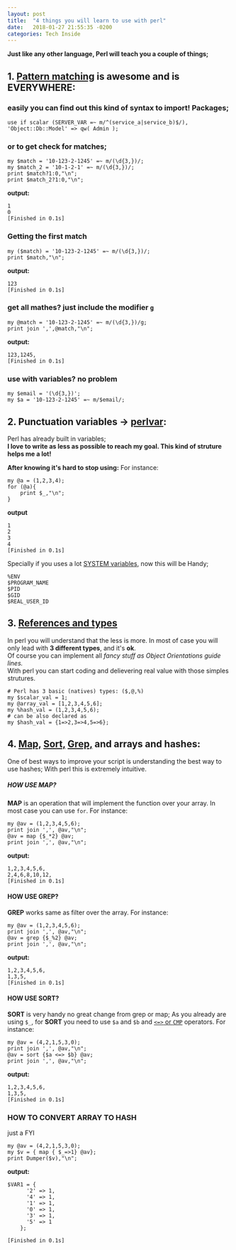 ```yaml
---
layout: post
title:  "4 things you will learn to use with perl"
date:   2018-01-27 21:55:35 -0200
categories: Tech Inside
---
```


**Just like any other language, Perl will teach you a couple of things;**

## 1. [Pattern matching](https://perldoc.perl.org/perlre.html#The-Basics) is awesome and is **EVERYWHERE**:
	
### easily you can find out this kind of syntax to import! Packages;
```
use if scalar (SERVER_VAR =~ m/^(service_a|service_b)$/), 'Object::Db::Model' => qw( Admin );
```
	
### or to get check for matches;
	
```
my $match = '10-123-2-1245' =~ m/(\d{3,})/;
my $match_2 = '10-1-2-1' =~ m/(\d{3,})/;
print $match?1:0,"\n";
print $match_2?1:0,"\n";
```
**output:**	
	
```
1
0
[Finished in 0.1s]
```
	
### Getting the first match
```
my ($match) = '10-123-2-1245' =~ m/(\d{3,})/;
print $match,"\n";
```
**output:**

```
123
[Finished in 0.1s]
```
	
### get all mathes? just include the modifier [`g`](https://perldoc.perl.org/perlre.html#Modifiers)
	
```
my @match = '10-123-2-1245' =~ m/(\d{3,})/g;
print join ',',@match,"\n";
```
	
**output:**
```
123,1245,
[Finished in 0.1s]
```
	
### use with variables? no problem
```
my $email = '(\d{3,})';
my $a = '10-123-2-1245' =~ m/$email/;
```
	
	
## 2. Punctuation variables -> [perlvar](https://perldoc.perl.org/perlvar.html):
	
Perl has already built in variables; <br/>
**I love to write as less as possible to reach my goal. This kind of struture helps me a lot!**
	
**After knowing it's hard to stop using:**
For instance:
	
```
my @a = (1,2,3,4);
for (@a){
	print $_,"\n";
}
```
	
**output**
```
1
2
3
4
[Finished in 0.1s]
```
	
Specially if you uses a lot [SYSTEM variables](https://perldoc.perl.org/perlvar.html#General-Variables), now this will be Handy;
	
```
%ENV
$PROGRAM_NAME
$PID
$GID
$REAL_USER_ID	
```
	
## 3. [References and types](https://perldoc.perl.org/perlintro.html#Perl-variable-types) 
	
In perl you will understand that the less is more. In most of case you will only lead with **3 different types**, and it's **ok**.<br/> 
Of course you can implement all *fancy stuff as Object Orientations guide lines.*<br/>
With perl you can start coding and delievering real value with those simples strutures.
	
```
# Perl has 3 basic (natives) types: ($,@,%)
my $scalar_val = 1;
my @array_val = [1,2,3,4,5,6];
my %hash_val = (1,2,3,4,5,6);
# can be also declared as 
my $hash_val = {1=>2,3=>4,5=>6}; 
```
	
## 4. [Map,](http://perldoc.perl.org/functions/map.html) [Sort,](http://perldoc.perl.org/functions/sort.html) [Grep,](http://perldoc.perl.org/functions/grep.html) and arrays and hashes:

One of best ways to improve your script is understanding the best way to use hashes; With perl this is extremely intuitive.
	
##### HOW USE MAP?
	
**MAP** is an operation that will implement the function over your array. In most case you can use `for`.
For instance:
	
```
my @av = (1,2,3,4,5,6);
print join ',', @av,"\n";
@av = map {$_*2} @av;
print join ',', @av,"\n";
```
**output:**

```
1,2,3,4,5,6,	
2,4,6,8,10,12,
[Finished in 0.1s]
```
	
#### HOW USE GREP?
	
**GREP** works same as filter over the array. For instance:

```	
my @av = (1,2,3,4,5,6);
print join ',', @av,"\n";
@av = grep {$_%2} @av;
print join ',', @av,"\n";
```
**output:**
	
```
1,2,3,4,5,6,
1,3,5,
[Finished in 0.1s]
```
	
#### HOW USE SORT?
	
**SORT** is very handy no great change from grep or map; As you already are using `$_`, for **SORT** you need to use `$a` and `$b` and [`<=>` or `CMP`](https://perldoc.perl.org/perlop.html#Equality-Operators)  operators. For instance:
	
	
```	
my @av = (4,2,1,5,3,0);
print join ',', @av,"\n";
@av = sort {$a <=> $b} @av;
print join ',', @av,"\n";
```
**output:**
	
```
1,2,3,4,5,6,
1,3,5,
[Finished in 0.1s]
```
	
### HOW TO CONVERT ARRAY TO HASH
just a FYI
	
```
my @av = (4,2,1,5,3,0);
my $v = { map { $_=>1} @av};
print Dumper($v),"\n";
```
	
**output:**
	
```
$VAR1 = {
      '2' => 1,
      '4' => 1,
      '1' => 1,
      '0' => 1,
      '3' => 1,
      '5' => 1
    };
	
[Finished in 0.1s]
```
	
